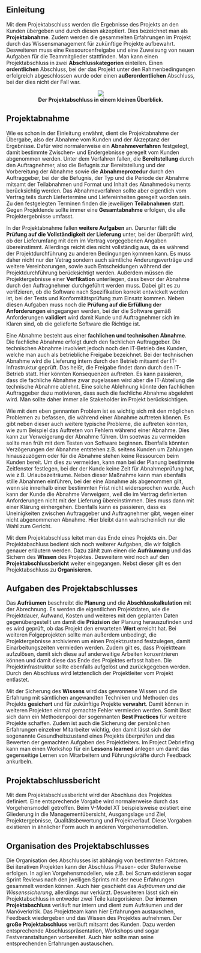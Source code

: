 ## Einleitung

Mit dem Projektabschluss werden die Ergebnisse des Projekts an den Kunden übergeben und durch diesen akzeptiert. Dies bezeichnet
man als **Projektabnahme**. Zudem werden die gesammelten Erfahrungen im Projekt durch das Wissensmanagement für zukünftige
Projekte aufbewahrt. Desweiteren muss eine Ressourcenfreigabe und eine Zuweisung von neuen Aufgaben für die Teammitglieder stattfinden.
Man kann einen Projektabschluss in zwei **Abschlusskategorien** einteilen. Einen **ordentlichen** Abschluss, bei der das Projekt unter
den Rahmenbedingungen erfolgreich abgeschlossen wurde oder einen **außerordentlichen** Abschluss, bei der dies nicht der Fall war.

<div style="text-align:center"> 
	<img src="/../Abbildungen/Richard_Leikam/Kapitel_9_Projektabschluss.png">
	<div><b>Der Projektabschluss in einem kleinen Überblick.</b></div>
</div>

## Projektabnahme

Wie es schon in der Einleitung erwähnt, dient die Projektabnahme der Übergabe, also der Abnahme vom Kunden und der Akzeptanz
der Ergebnisse. Dafür wird normalerweise ein **Abnahmeverfahren** festgelegt, damit bestimmte Zwischen- und Endergebnisse geregelt vom
Kunden abgenommen werden. Unter dem Verfahren fallen, die **Bereitstellung** durch den Auftragnehmer, also die Befugnis zur Bereitstellung
und der Vorbereitung der Abnahme sowie die **Abnahmeprozedur** durch den Auftraggeber, bei der die Befugnis, der Typ und die Periode der
Abnahme mitsamt der Teilabnahmen und Format und Inhalt des Abnahmedokuments berücksichtig werden. Das Abnahmeverfahren sollte aber
eigentlich vom Vertrag teils durch Liefertermine und Liefereinheiten geregelt worden sein. Zu den festgelegten Terminen finden die
jeweiligen **Teilabnahmen** statt. Gegen Projektende sollte immer eine **Gesamtabnahme** erfolgen, die alle Projektergebnisse umfasst.  

In der Projektabnahme fallen **weitere Aufgaben** an. Darunter fällt die **Prüfung auf die Vollständigkeit der Lieferung** unter, bei der
überprüft wird, ob der Lieferumfang mit dem im Vertrag vorgegebenen Angaben übereinstimmt. Allerdings reicht dies nicht vollständig aus, 
da es während der Projektdurchführung zu anderen Bedingungen kommen kann. Es muss daher nicht nur der Vetrag sondern auch sämtliche
Änderungsverträge und weitere Vereinbarungen, sowie auch Entscheidungen während der Projektdurchführung berücksichtigt werden. Außerdem
müssen die Projektergebnisse einer **Verfikation** unterliegen, dass bevor der Abnahme durch den Auftragnehmer durchgeführt werden muss.
Dabei gilt es zu verifzieren, ob die Software nach Spezifikation korrekt entwickelt worden ist, bei der Tests und Konformitätsprüfung zum
Einsatz kommen. Neben diesen Aufgaben muss noch die **Prüfung auf die Erfüllung der Anforderungen** eingegangen werden, bei der die Software
gemäß Anforderungen **validiert** wird damit Kunde und Auftragnehmer sich im Klaren sind, ob die gelieferte Software die Richtige ist.  

Eine Abnahme besteht aus einer **fachlichen und technischen Abnahme**. Die fachliche Abnahme erfolgt durch den fachlichen Auftraggeber.
Die technischen Abnahme involviert jedoch noch den IT-Betrieb des Kunden, welche man auch als betriebliche Freigabe bezeichnet. Bei der
technischen Abnahme wird die Lieferung intern durch den Betrieb mitsamt der IT-Infrastruktur geprüft. Das heißt, die Freigabe findet dann
durch den IT-Betrieb statt. Hier könnten Konsequenzen auftreten. Es kann passieren, dass die fachliche Abnahme zwar zugelassen wird
aber die IT-Abteilung die technische Abnahme ablehnt. Eine solche Ablehnung könnte den fachlichen Auftraggeber dazu motivieren, dass auch
die fachliche Abnahme abgelehnt wird. Man sollte daher immer alle Stakeholder im Projekt berücksichtigen.  

Wie mit dem eben gennanten Problem ist es wichtig sich mit den möglichen Problemen zu befassen, die während einer Abnahme auftreten können.
Es gibt neben dieser auch weitere typische Probleme, die auftreten könnten, wie zum Beispiel das Auftreten von Fehlern während einer Abnahme.
Dies kann zur Verweigerung der Abnahme führen. Um soetwas zu vermeiden sollte man früh mit dem Testen von Software beginnen. Ebenfalls
könnten Verzögerungen der Abnahme entstehen z.B. seitens Kunden um Zahlungen hinauszuzögern oder für die Abnahme stehen keine
Ressourcen beim Kunden bereit. Um dies zu vermeiden, kann man bei der Planung bestimmte Zeitfenster festlegen, bei der der Kunde keine Zeit
für Abnahmeprüfung hat, wie z.B. Urlaubszeiträume. Neben dieser Maßnahme kann man ebenfalls stille Abnahmen einführen, bei der eine Abnahme
als abgenommen gilt, wenn sie innerhalb einer bestimmten Frist nicht widersprochen wurde. Auch kann der Kunde die Abnahme Verweigern,
weil die im Vertrag definierten Anforderungen nicht mit der Lieferung übereinstimmen. Dies muss dann mit einer Klärung einhergehen. Ebenfalls
kann es passieren, dass es Uneinigkeiten zwischen Auftraggeber und Auftragnehmer gibt, wegen einer nicht abgenommenen Abnahme. Hier bleibt
dann wahrscheinlich nur die Wahl zum Gericht.

Mit dem Projektabschluss leitet man das Ende eines Projekts ein. Der Projektabschluss bedient sich noch weiterer Aufgaben, die wir folglich
genauer erläutern werden. Dazu zählt zum einen die **Aufräumung** und das Sichern des **Wissen** des Projektes. Desweitern wird noch auf
den **Projektabschlussbericht** weiter eingegangen. Nebst dieser gilt es den Projektabschluss zu **Organisieren**.

## Aufgaben des Projektabschlusses

Das **Aufräumen** beschreibt die **Planung** und die **Abschlusskalkulation** mit der Abrechnung. Es werden die eigentlichen Projektdaten, wie
die Projektdauer, Aufwand, Kosten und weiteres mit den geplanten Daten gegenübergestellt um damit die **Präzision** der Planung herauszufinden
und es wird geprüft, ob das Projekt den erwarteten **Wert** erreicht hat. Bei weiteren Folgeprojekten sollte man außerdem unbedingt, die
Projektergebnisse archivieren um einen Projektzustand festzulegen, damit Einarbeitungszeiten vermieden werden. Zudem gilt es, dass Projektteam
aufzulösen, damit sich diese auf anderweitige Arbeiten konzentrieren können und damit diese das Ende des Projektes erfasst haben. Die
Projektinfrastruktur sollte ebenfalls aufgelöst und zurückgegeben werden. Durch den Abschluss wird letztendlich der Projektleiter vom Projekt
entlastet.  

Mit der Sicherung des **Wissens** wird das gewonnene Wissen und die Erfahrung mit sämtlichen angewandten Techniken und Methoden des Projekts
**gesichert** und für zukünftige Projekte **verwahrt**. Damit können in weiteren Projekten einmal gemachte Fehler vermieden werden. Somit
lässt sich dann ein Methodenpool der sogennanten **Best Practices** für weitere Projekte schaffen. Zudem ist auch die Sicherung der
persönlichen Erfahrungen einzelner Mitarbeiter wichtig, den damit lässt sich der sogenannte Gesundheitszustand eines Projekts überprüfen
und das Bewerten der gemachten Aufgaben des Projektleiters. Im Project Debriefing kann man einen Workshop für ein **Lessons learned**
anlegen um damit das gegenseitige Lernen von Mitarbeitern und Führungskräfte durch Feedback ankurbeln.

## Projektabschlussbericht

Mit dem Projektabschlussbericht wird der Abschluss des Projektes definiert. Eine entsprechende Vorgabe wird normalerweise durch das Vorgehensmodell
getroffen. Beim V-Model XT beispielsweise existiert eine Gliederung in die Managementübersicht, Ausgangslage und Ziel, Projektergebnisse,
Qualitätsbewertung und Projektverlauf. Diese Vorgaben existieren in ähnlicher Form auch in anderen Vorgehensmodellen.

## Organisation des Projektabschlusses

Die Organisation des Abschlusses ist abhängig von bestimmten Faktoren. Bei iterativen Projekten kann der Abschluss Phasen- oder Stufenweise
erfolgen. In agilen Vorgehensmodellen, wie z.B. bei Scrum existieren sogar Sprint Reviews nach den jweiligen Sprints mit der neue
Erfahrungen gesammelt werden können. Auch hier geschieht das *Aufräumen und die Wissenssicherung*, allerdings nur verkürzt. Desweiteren
lässt sich ein Projektabschluss in entweder zwei Teile kategorisieren. Der **internen Projektabschluss** verläuft nur intern und dient zum
Aufräumen und der Manöverkritik. Das Projektteam kann hier Erfahrungen austauschen, Feedback wiedergeben und das Wissen des Projektes aufnehmen.
Der **große Projektabschluss** verläuft mitsamt des Kunden. Dazu werden entsprechende Abschlusspräsentation, Workshops und sogar Festveranstaltungen
vorbereitet. Auch hier sollte man seine entsprechenden Erfahrungen austauschen.
